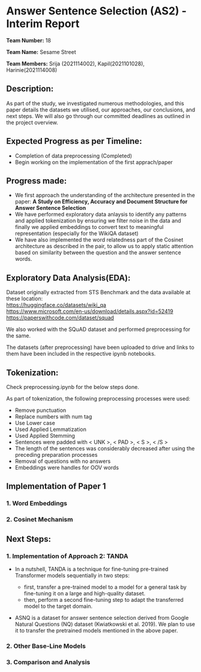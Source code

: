# Answer Sentence Selection (AS2) - Interim Report

__Team Number:__  18

__Team Name:__  Sesame Street

__Team Members:__   Srija (2021114002), Kapil(2021101028), Harinie(2021114008)

## Description:
As part of the study, we investigated numerous methodologies, and this paper details the datasets we utilised, our approaches, our conclusions, and next steps. We will also go through our committed deadlines as outlined in the project overview.

## Expected Progress as per Timeline:
- Completion of data preprocessing (Completed)
- Begin working on the implementation of the first apprach/paper 

## Progress made:
- We first approach the understanding of the architecture presented in the paper: __A Study on Efficiency, Accuracy and Document Structure
for Answer Sentence Selection__
- We have performed exploratory data anlaysis to identify any patterns and applied tokenization by ensuring we filter noise in the data and finally we applied embeddings to convert text to meaningful representation (especially for the WikiQA dataset)
- We have also implemented the word relatedness part of the Cosinet architecture as described in the pair, to allow us to apply static attention based on similarity between the question and the answer sentence words.
  

## Exploratory Data Analysis(EDA):
Dataset originally extracted from STS Benchmark and the data available at these location:   
https://huggingface.co/datasets/wiki_qa  
https://www.microsoft.com/en-us/download/details.aspx?id=52419
https://paperswithcode.com/dataset/squad

We also worked with the SQuAD dataset and performed preprocessing for the same. 

The datasets (after preprocessing) have been uploaded to drive and links to them have been included in the respective ipynb notebooks.

## Tokenization:
Check preprocessing.ipynb for the below steps done.
<br> 

As part of tokenization, the following preprocessing processes were used:

- Remove punctuation
- Replace numbers with num tag
- Use Lower case
- Used Applied Lemmatization
- Used Applied Stemming
- Sentences were padded with < UNK >, < PAD >, < S >, < /S >
- The length of the sentences was considerably decreased after using the preceding preparation processes
- Removal of questions with no answers
- Embeddings were handles for OOV words


## Implementation of Paper 1

### 1. Word Embeddings 

### 2. Cosinet Mechanism


## Next Steps:

### 1. Implementation of Approach 2: TANDA
- In a nutshell, TANDA is a technique for fine-tuning pre-trained Transformer models sequentially in two steps:

  - first, transfer a pre-trained model to a model for a general task by fine-tuning it on a large and high-quality dataset.
  - then, perform a second fine-tuning step to adapt the transferred model to the target domain.  

- ASNQ is a dataset for answer sentence selection derived from Google Natural Questions (NQ) dataset (Kwiatkowski et al. 2019). We plan to use it to transfer the pretrained models mentioned in the above paper.

### 2. Other Base-Line Models



### 3. Comparison and Analysis

